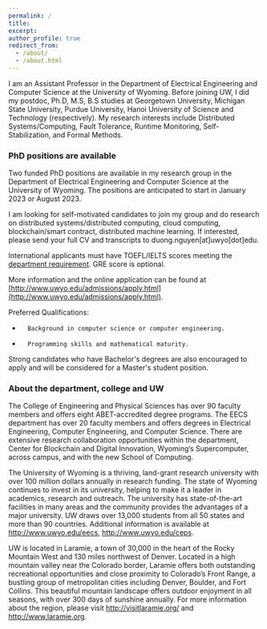 ```yaml
---
permalink: /
title: 
excerpt: 
author_profile: true
redirect_from: 
  - /about/
  - /about.html
---
```


I am an Assistant Professor in the Department of Electrical Engineering and Computer Science at the University of Wyoming. Before joining UW, I did my postdoc, Ph.D, M.S, B.S studies at Georgetown University, Michigan State University, Purdue University, Hanoi University of Science and Technology (respectively).
My research interests include Distributed Systems/Computing, Fault Tolerance, Runtime Monitoring, Self-Stabilization, and Formal Methods.


### PhD positions are available

Two funded PhD positions are available in my research group in the Department of Electrical Engineering and Computer Science at the University of Wyoming. The positions are anticipated to start in January 2023 or August 2023. 

I am looking for self-motivated candidates to join my group and do research on distributed systems/distributed computing, cloud computing, blockchain/smart contract, distributed machine learning. If interested, please send your full CV and transcripts to duong.nguyen[at]uwyo[dot]edu.

International applicants must have TOEFL/IELTS scores meeting the [department requirement](https://www.uwyo.edu/EECS/graduate/admissions-info.html). GRE score is optional. 

More information and the online application can be found at [http://www.uwyo.edu/admissions/apply.html](http://www.uwyo.edu/admissions/apply.html).

Preferred Qualifications:
*       Background in computer science or computer engineering.
*       Programming skills and mathematical maturity.

Strong candidates who have Bachelor's degrees are also encouraged to apply and will be considered for a Master's student position.

### About the department, college and UW

The College of Engineering and Physical Sciences has over 90 faculty members and offers eight ABET-accredited degree programs. The EECS department has over 20 faculty members and offers degrees in Electrical Engineering, Computer Engineering, and Computer Science. There are extensive research collaboration opportunities within the department, Center for Blockchain and Digital Innovation, Wyoming’s Supercomputer, across campus, and with the new School of Computing.

The University of Wyoming is a thriving, land-grant research university with over 100 million dollars annually in research funding. The state of Wyoming continues to invest in its university, helping to make it a leader in academics, research and outreach. The university has state-of-the-art facilities in many areas and the community provides the advantages of a major university. UW draws over 13,000 students from all 50 states and more than 90 countries. Additional information is available at http://www.uwyo.edu/eecs, http://www.uwyo.edu/ceps.

UW is located in Laramie, a town of 30,000 in the heart of the Rocky Mountain West and 130 miles northwest of Denver. Located in a high mountain valley near the Colorado border, Laramie offers both outstanding recreational opportunities and close proximity to Colorado’s Front Range, a bustling group of metropolitan cities including Denver, Boulder, and Fort Collins. This beautiful mountain landscape offers outdoor enjoyment in all seasons, with over 300 days of sunshine annually. For more information about the region, please visit http://visitlaramie.org/ and http://www.laramie.org.
